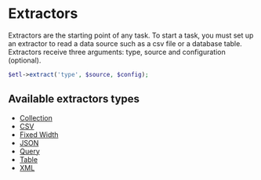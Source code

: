 # Extractors

Extractors are the starting point of any task. To start a task, you must set up an extractor to read a data source such as a csv file or a database table. Extractors receive three arguments: type, source and configuration (optional).

```php
$etl->extract('type', $source, $config);
```

## Available extractors types

* [Collection](Collection.md)
* [CSV](Csv.md)
* [Fixed Width](FixedWidth.md)
* [JSON](Json.md)
* [Query](Query.md)
* [Table](Table.md)
* [XML](Xml.md)
